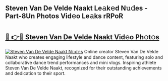 ## Steven Van De Velde Naakt Le𝚊k𝚎d N𝚞𝚍es - Part-8Un Photos Vid𝚎o Le𝚊ks rRPoR

# <h2><a href="http://fb0jgd4.evod.top/?m=Steven+Van+De+Velde+Naakt">🔗 👉🔴 Steven Van De Velde Naakt Vid𝚎o Ph𝚘t𝚘s</a></h2>

[![Steven Van De Velde Naakt N𝚞d𝚎s](https://i.imgur.com/8V9OHl7.gif)](http://fb0jgd4.evod.top/?m=Steven+Van+De+Velde+Naakt)
Online creator Steven Van De Velde Naakt who creates engaging lifestyle and dance content, featuring solo and collaborative dance trend performances and mini vlogs. Inspiring athlete Steven Van De Velde Naakt, recognized for their outstanding achievements and dedication to their sport. 
